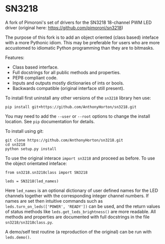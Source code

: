 SN3218
======

A fork of Pimoroni's set of drivers for the SN3218 18-channel PWM LED driver
(original here: https://github.com/pimoroni/sn3218)

The purpose of this fork is to add an object oriented (class based) inteface with a more
Pythonic idiom. This may be preferable for users who are more accustomed to idiomatic Python
programming than they are to bitmasks.

Features:

- Class based interface.
- Full docstrings for all public methods and properties.
- PEP8 compliant code.
- Inputs and outputs mostly dictionaries of ints or bools.
- Backwards compatible (original interface still present).

To install first uninstall any other versions of the `sn3218` library hen use:

```
pip install git+https://github.com/AnthonyHorton/sn3218.git
```

You may need to add the `--user` or `--root` options to change the install location. See `pip`
documentation for details.

To install using git:

```
git clone https://github.com/AnthonyHorton/sn3218.git
cd sn3218
python setup.py install
```

To use the original interace `import sn3218` and proceed as before. To use the object orientated
inteface:

```
from sn3218.sn3218class import SN3218

leds = SN3218(led_names)
```

Here `led_names` is an optional dictionary of user defined names for the LED channels together
with the corresponding integer channel numbers. If names are set then intuitive commands such as
`leds.turn_on_leds(['POWER', 'READY'])` can be used, and the return values of status methods like
`leds.get_leds_brightness()` are more readable. All methods and properties are documented with
full docstrings in the file `sn3218/sn3218class.py`.

A demo/self test routine (a reproduction of the original) can be run with `leds.demo()`.
